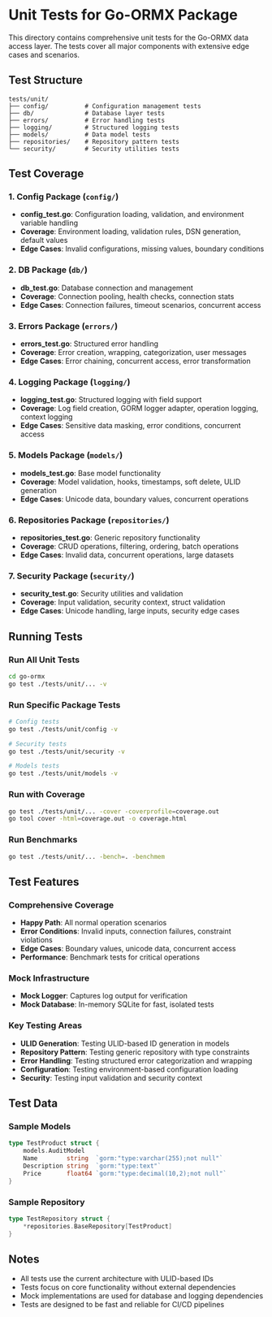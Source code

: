# Unit Tests for Go-ORMX Package

This directory contains comprehensive unit tests for the Go-ORMX data access layer. The tests cover all major components with extensive edge cases and scenarios.

## Test Structure

```
tests/unit/
├── config/          # Configuration management tests
├── db/              # Database layer tests
├── errors/          # Error handling tests
├── logging/         # Structured logging tests  
├── models/          # Data model tests
├── repositories/    # Repository pattern tests
└── security/        # Security utilities tests
```

## Test Coverage

### 1. Config Package (`config/`)
- **config_test.go**: Configuration loading, validation, and environment variable handling
- **Coverage**: Environment loading, validation rules, DSN generation, default values
- **Edge Cases**: Invalid configurations, missing values, boundary conditions

### 2. DB Package (`db/`)
- **db_test.go**: Database connection and management
- **Coverage**: Connection pooling, health checks, connection stats
- **Edge Cases**: Connection failures, timeout scenarios, concurrent access

### 3. Errors Package (`errors/`)
- **errors_test.go**: Structured error handling
- **Coverage**: Error creation, wrapping, categorization, user messages
- **Edge Cases**: Error chaining, concurrent access, error transformation

### 4. Logging Package (`logging/`)
- **logging_test.go**: Structured logging with field support
- **Coverage**: Log field creation, GORM logger adapter, operation logging, context logging
- **Edge Cases**: Sensitive data masking, error conditions, concurrent access

### 5. Models Package (`models/`)
- **models_test.go**: Base model functionality
- **Coverage**: Model validation, hooks, timestamps, soft delete, ULID generation
- **Edge Cases**: Unicode data, boundary values, concurrent operations

### 6. Repositories Package (`repositories/`)
- **repositories_test.go**: Generic repository functionality
- **Coverage**: CRUD operations, filtering, ordering, batch operations
- **Edge Cases**: Invalid data, concurrent operations, large datasets

### 7. Security Package (`security/`)
- **security_test.go**: Security utilities and validation
- **Coverage**: Input validation, security context, struct validation
- **Edge Cases**: Unicode handling, large inputs, security edge cases

## Running Tests

### Run All Unit Tests
```bash
cd go-ormx
go test ./tests/unit/... -v
```

### Run Specific Package Tests
```bash
# Config tests
go test ./tests/unit/config -v

# Security tests  
go test ./tests/unit/security -v

# Models tests
go test ./tests/unit/models -v
```

### Run with Coverage
```bash
go test ./tests/unit/... -cover -coverprofile=coverage.out
go tool cover -html=coverage.out -o coverage.html
```

### Run Benchmarks
```bash
go test ./tests/unit/... -bench=. -benchmem
```

## Test Features

### Comprehensive Coverage
- **Happy Path**: All normal operation scenarios
- **Error Conditions**: Invalid inputs, connection failures, constraint violations
- **Edge Cases**: Boundary values, unicode data, concurrent access
- **Performance**: Benchmark tests for critical operations

### Mock Infrastructure
- **Mock Logger**: Captures log output for verification
- **Mock Database**: In-memory SQLite for fast, isolated tests

### Key Testing Areas
- **ULID Generation**: Testing ULID-based ID generation in models
- **Repository Pattern**: Testing generic repository with type constraints
- **Error Handling**: Testing structured error categorization and wrapping
- **Configuration**: Testing environment-based configuration loading
- **Security**: Testing input validation and security context

## Test Data

### Sample Models
```go
type TestProduct struct {
    models.AuditModel
    Name        string  `gorm:"type:varchar(255);not null"`
    Description string  `gorm:"type:text"`
    Price       float64 `gorm:"type:decimal(10,2);not null"`
}
```

### Sample Repository
```go
type TestRepository struct {
    *repositories.BaseRepository[TestProduct]
}
```

## Notes

- All tests use the current architecture with ULID-based IDs
- Tests focus on core functionality without external dependencies
- Mock implementations are used for database and logging dependencies
- Tests are designed to be fast and reliable for CI/CD pipelines